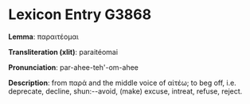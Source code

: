 # Lexicon Entry G3868

**Lemma**: παραιτέομαι

**Transliteration (xlit)**: paraitéomai

**Pronunciation**: par-ahee-teh'-om-ahee

**Description**:
from παρά and the middle voice of αἰτέω; to beg off, i.e. deprecate, decline, shun:--avoid, (make) excuse, intreat, refuse, reject.
